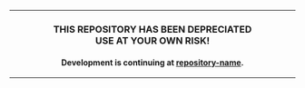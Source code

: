<!--
  GitHub repository template (b210103)
  https://github.com/APrettyCoolProgram/my-development-environment/tree/master/templates/github/
-->

***

<h3 align="center">

  THIS REPOSITORY HAS BEEN DEPRECIATED<br>
  USE AT YOUR OWN RISK!

</h3>

<h4 align="center">

  Development is continuing at [repository-name](URL).<br>

</h4>

***
<!--
Original project README.md content goes here.

You will need to:
  * Change any tags/badges
  * Fix links to images and documentation once a project has been archived.
-->